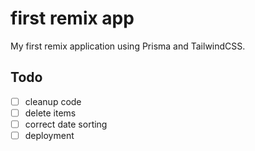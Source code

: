 # first remix app

My first remix application using Prisma and TailwindCSS.

## Todo

- [ ] cleanup code
- [ ] delete items
- [ ] correct date sorting
- [ ] deployment